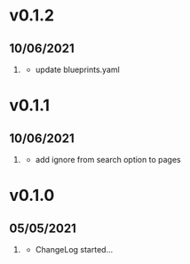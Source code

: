 # v0.1.2
##  10/06/2021

1. [](#update)
   * update blueprints.yaml

# v0.1.1
##  10/06/2021

1. [](#new)
    * add ignore from search option to pages

# v0.1.0
##  05/05/2021

1. [](#new)
    * ChangeLog started...
